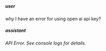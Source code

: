 ##### user
why I have an error for using open ai  api key?

##### assistant
*API Error. See console logs for details.*